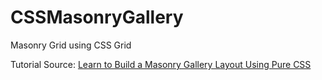 # CSSMasonryGallery
Masonry Grid using CSS Grid

Tutorial Source: [Learn to Build a Masonry Gallery Layout Using Pure CSS](https://medium.com/better-programming/learn-to-build-a-masonry-gallery-layout-using-pure-css-50331dbc1e15)
